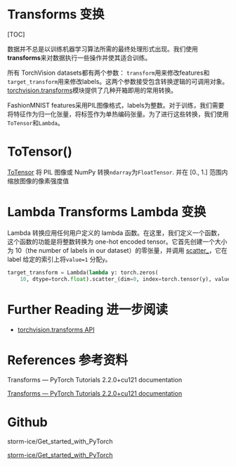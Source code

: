 # Transforms 变换



[TOC]



数据并不总是以训练机器学习算法所需的最终处理形式出现。我们使用****transforms****来对数据执行一些操作并使其适合训练。

所有 TorchVision datasets都有两个参数： `transform`用来修改features和 `target_transform`用来修改labels。这两个参数接受包含转换逻辑的可调用对象。[torchvision.transforms](https://pytorch.org/vision/stable/transforms.html)模块提供了几种开箱即用的常用转换。

FashionMNIST features采用PIL图像格式，labels为整数。对于训练，我们需要将特征作为归一化张量，将标签作为单热编码张量。为了进行这些转换，我们使用`ToTensor`和`Lambda`。

# ToTensor()

[ToTensor](https://pytorch.org/vision/stable/transforms.html#torchvision.transforms.ToTensor) 将 PIL 图像或 NumPy 转换`ndarray`为`FloatTensor`. 并在 [0., 1.] 范围内缩放图像的像素强度值

# Lambda Transforms Lambda 变换

Lambda 转换应用任何用户定义的 lambda 函数。在这里，我们定义一个函数，这个函数的功能是将整数转换为 one-hot encoded tensor。它首先创建一个大小为 10（the number of labels in our dataset）的零张量，并调用 [scatter_](https://pytorch.org/docs/stable/generated/torch.Tensor.scatter_.html)，它在 label 给定的索引上将`value=1` 分配`y`。

```python
target_transform = Lambda(lambda y: torch.zeros(
    10, dtype=torch.float).scatter_(dim=0, index=torch.tensor(y), value=1))
```

# Further Reading 进一步阅读

- [torchvision.transforms API](https://pytorch.org/vision/stable/transforms.html)

# References 参考资料



Transforms — PyTorch Tutorials 2.2.0+cu121 documentation

[Transforms — PyTorch Tutorials 2.2.0+cu121 documentation](https://pytorch.org/tutorials/beginner/basics/transforms_tutorial.html#lambda-transforms)

# Github



storm-ice/Get_started_with_PyTorch

[storm-ice/Get_started_with_PyTorch](https://github.com/storm-ice/Get_started_with_PyTorch)

